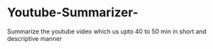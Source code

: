 # Youtube-Summarizer-
Summarize the youtube video which us upto 40 to 50 min  in short and descriptive manner
